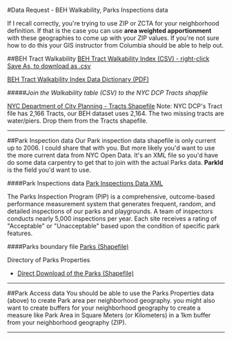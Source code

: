 #Data Request - BEH Walkability, Parks Inspections data

If I recall correctly, you're trying to use ZIP or ZCTA for your neighborhood definition. If that is the case you can use **area weighted apportionment** with these geographies to come up with your ZIP values. If you're not sure how to do this your GIS instructor from Columbia should be able to help out. 



##BEH Tract Walkability
[BEH Tract Walkability Index (CSV) - right-click Save As, to download as .csv](https://raw.githubusercontent.com/nygeog/beh_public/master/data_requests/2015-01-12-walkability-pips/data/t10_walkability_recalc.csv)

[BEH Tract Walkability Index Data Dictionary (PDF)](https://github.com/nygeog/beh_public/blob/master/data_requests/2015-01-12-walkability-pips/docs/walkability-gis-codebook-2010-tracts-20150112.pdf?raw=true)


#####*Join the Walkability table (CSV) to the NYC DCP Tracts shapfile*

[NYC Department of City Planning - Tracts Shapefile](http://www.nyc.gov/html/dcp/download/bytes/nyct2010_14d.zip)
Note: NYC DCP's Tract file has 2,166 Tracts, our BEH dataset uses 2,164. The two missing tracts are water/piers. Drop them from the Tracts shapefile. 

---

##Park Inspection data
Our Park inspection data shapefile is only current up to 2006. I could share that with you. But more likely you'd want to use the more current data from NYC Open Data. It's an XML file so you'd have do some data carpentry to get that to join with the actual Parks data. **ParkId** is the field you'd want to use. 


####Park Inspections data
[Park Inspections Data XML](https://data.cityofnewyork.us/Housing-Development/Parks-Inspections-data/t9jy-gfev)

The Parks Inspection Program (PIP) is a comprehensive, outcome-based performance measurement system that generates frequent, random, and detailed inspections of our parks and playgrounds. A team of inspectors conducts nearly 5,000 inspections per year. Each site receives a rating of "Acceptable" or "Unacceptable" based upon the condition of specific park features.

####Parks boundary file
[Parks (Shapefile)](https://data.cityofnewyork.us/City-Government/Parks-Properties/rjaj-zgq7)

Directory of Parks Properties

* [Direct Download of the Parks (Shapefile)](https://data.cityofnewyork.us/api/geospatial/rjaj-zgq7?method=export&format=Shapefile)

---

##Park Access data
You should be able to use the Parks Properties data (above) to create Park area per neighborhood geography. you might also want to create buffers for your neighborhood geography to create a measure like Park Area in Square Meters (or Kilometers) in a 1km buffer from your neighborhood geography (ZIP).

---

<!--Daniel,

Thanks so much for getting back to me. Could you give me an idea of what to expect from the dataset-- eg. what variables does it contain, what is the geography involved?

I really appreciate it.

Best,
Melina

On Wed, Jan 7, 2015 at 8:38 AM, Daniel M Sheehan <dms2203@columbia.edu> wrote:
Kathy, James and I had a call yesterday and will be talking again at the end of the week. I have Melina's dataset in my queue. I hope to get it out early next week. 

On Tue, Jan 6, 2015 at 1:25 PM, Kathryn M. Neckerman <k.neckerman@gmail.com> wrote:
Hi Melina,

I'm copying in Danny Sheehan, one of our GIS analysts, who is working on producing a "public use" version of our built environment data.

Danny:  we talked about this request before - Melina is a senior at Barnard who was interested in some neighborhood measures to complement her data on family and household characteristics for kids in Early Head Start. 

We had originally talked about providing some data mid-January, but it sounds like the full-scale public use dataset won't be ready by then. I wonder if there's a fallback response - if there's a way to pull a few variables (walkability, park access and quality) that might be especially relevant for young kids, from existing datasets with measures defined at the zip or tract level? If I have this right, these are background measures and not the focus of Meilna's project, so they could be very simple. What do you think?

Thanks

K

On Tue, Jan 6, 2015 at 1:12 PM, Melina Iacovou <mi2280@barnard.edu> wrote:
Hi Dr. Neckerman,

Happy New Year! I figured I'd check in regarding the data request post-team meeting. 

Thanks so much,
Melina 

On Thu, Dec 18, 2014 at 4:46 PM, Kathryn M. Neckerman <k.neckerman@gmail.com> wrote:
Ok, I've send this schedule info to our GIS person.

K

On Thu, Dec 18, 2014 at 4:44 PM, Melina Iacovou <mi2280@barnard.edu> wrote:
Dr. Neckerman,

Great, thank you so much. I'd say I'll need it latest mid-January. If I could have the data soon after that team meeting, that'd be ideal. That way I can focus on understanding the datasets and manipulating them before other thesis data collection begins at the start of the Spring semester. 

Thanks again,
Melina 

On Thu, Dec 18, 2014 at 4:35 PM, Kathryn M. Neckerman <k.neckerman@gmail.com> wrote:
Hi Melina,

I think we're talking about either zip code level or tract level. We will provide you with the data but with the holidays things have slowed down a bit -- we won't have another team meeting till Jan 6.

What's your timeframe - when do you need the data?

Kathy

On Thu, Dec 18, 2014 at 4:04 PM, Melina Iacovou <mi2280@barnard.edu> wrote:
Hi Dr. Neckerman,

I hope this e-mail finds you well. I've read over the literature you sent with the dataset descriptions- it was really helpful context. 

Park proximity was evaluated by measuring from the addresses of the 13,000 participants, but in terms of datasets for average park area and quality within a zip code-- is there anything that the Built Environment and Health Research group has done/can share? 

As for the article on walkability and poor/non-poor disparities, I see that safety has its own subset of data points. Is there an aggregate metric available for safety? If not, are the 6 variables each separately available on a zip-code level? 

If park area/quality & safety related datasets are available at that geography, that would be wonderful. Please let me know. 

Thanks so much,
Melina 

On Tue, Dec 9, 2014 at 3:23 PM, Kathryn M. Neckerman <k.neckerman@gmail.com> wrote:
Ok, I'll follow up.

On Tue, Dec 9, 2014 at 3:20 PM, Melina Iacovou <mi2280@barnard.edu> wrote:
Hi Dr. Neckerman,

Thank you for the quick reply and the papers. I am hoping to do some GIS analysis over the winter/holiday break before the start of the Spring semester in late-January when I need to begin the other aspects of data collection for my thesis. 

I would just like the datasets if they are available/shareable with Columbia students, so I can compare the indices your group has created to the Early Head Start locations throughout the city, as well as some public health data on obesity and physical activity. 

Thanks so much,
Melina 

On Tue, Dec 9, 2014 at 3:14 PM, Kathryn M. Neckerman <k.neckerman@gmail.com> wrote:
I will check in. Is there a near-term deadline I can give people and if so what do you need by that time?

Documentation for the walkability measure is in the jphp article (attached).

documentation for the park measures is here http://www.ncbi.nlm.nih.gov/pmc/articles/PMC3696994/



On Tue, Dec 9, 2014 at 3:10 PM, Melina Iacovou <mi2280@barnard.edu> wrote:
Hi Dr. Neckerman,

I just wanted to touch base regarding the GIS datasets on walkability, park area/quality and safety. 

Any other insight you can provide to me so I understand what the group has done would be immensely helpful-- is there a handbook or write-up associated with these datasets that goes beyond the brief descriptions on the website? 

Thanks so much,
Melina 

On Wed, Dec 3, 2014 at 1:23 PM, Kathryn M. Neckerman <k.neckerman@gmail.com> wrote:
This is kind of a busy time for our team, so if you don't hear from me in a week, just send a quick reminder and I'll make sure this is moving along,

K

On Wed, Dec 3, 2014 at 1:13 PM, Melina Iacovou <mi2280@barnard.edu> wrote:
Dr Neckerman,

Thank you very much. I look forward to it!

Best,
Melina

On Tue, Dec 2, 2014 at 1:17 PM, Kathryn M. Neckerman <k.neckerman@gmail.com> wrote:
Melina,

We can provide some measures for your project but our GIS analysts need to look at what we already have created. I'll be back in touch about this.

All best,

kathy

On Mon, Dec 1, 2014 at 12:43 PM, Kathryn M. Neckerman <k.neckerman@gmail.com> wrote:
Hi Melina,

I've forwarded your request to others in the group. We meet tomorrow morning and I expect we'll talk about it then.

Kathy

On Mon, Dec 1, 2014 at 12:38 PM, Melina Iacovou <mi2280@barnard.edu> wrote:
Hi Dr. Neckerman,

I just wanted to touch base regarding the data request. Please let me know what you and the rest of the group think.

Thanks so much,
Melina 

On Wed, Nov 26, 2014 at 1:25 PM, Melina Iacovou <mi2280@barnard.edu> wrote:
Hi Dr. Neckerman,

That would be wonderful, and zip codes would be great to work with. While the families are in mainly 2 neighborhoods, I plan to explore all NYC Early Head Start neighborhoods to see what populations the centers serve. I am hoping to look at the median household income of the zip codes in which the centers are located (there are 42 across the 5 boroughs), along with community aspects such as walkability, safety and park area & quality. 

Thank you and Happy Thanksgiving,
Melina 

On Mon, Nov 24, 2014 at 6:34 AM, Kathryn M. Neckerman <k.neckerman@gmail.com> wrote:
Hi Melina,

Let me check with the group - I know we're sharing some of this info but I'm not sure for what geographies. Without a budget for custom work, we would probably share for administrative/census geographies such as community districts or zip code tabulation areas. Are your families clustered in a single neighborhood or are they spread across the city?

KN

On Sun, Nov 23, 2014 at 9:28 PM, Melina Iacovou <mi2280@barnard.edu> wrote:
Hi Dr. Neckerman,

My name is Melina Iacovou, and I am a senior at Barnard College of Columbia University. For my thesis, I am studying a population of families enrolled in an Early Head Start program in the city. My work is part of a larger research effort- a collaboration between Mailman's PopFam department (PI Dr. Helena Duch) and the Teachers College Movement Science department (PI Dr. Carol Garber). 

I am hoping to look at some aspects of the home (affordances given to children, space available to move freely) and the built environment of the neighborhood of the population to relate those variables to the physical activity levels of the parents. 

I know that the Built Environment and Health Research Group has done neighborhood walkability, safety and park area & quality data collection for the city. Is this something that can be shared for research purposes given that I would be building off of it? 
If so, by what geography are such measures broken down? 

Please do let me know. 

Thanks so much,
Melina

-->